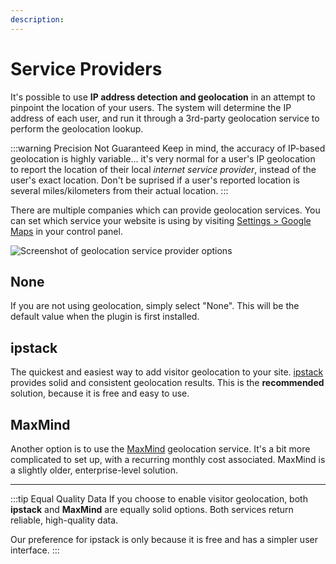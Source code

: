 ```yaml
---
description:
---
```


# Service Providers

It's possible to use **IP address detection and geolocation** in an attempt to pinpoint the location of your users. The system will determine the IP address of each user, and run it through a 3rd-party geolocation service to perform the geolocation lookup.

:::warning Precision Not Guaranteed
Keep in mind, the accuracy of IP-based geolocation is highly variable... it's very normal for a user's IP geolocation to report the location of their local _internet service provider_, instead of the user's exact location. Don't be suprised if a user's reported location is several miles/kilometers from their actual location.
:::

There are multiple companies which can provide geolocation services. You can set which service your website is using by visiting [Settings > Google Maps](/getting-started/settings/#visitor-geolocation) in your control panel.

<img class="dropshadow" :src="$withBase('/images/settings/visitor-geolocation.png')" alt="Screenshot of geolocation service provider options">

## None

If you are not using geolocation, simply select "None". This will be the default value when the plugin is first installed.

## ipstack

The quickest and easiest way to add visitor geolocation to your site. [ipstack](https://ipstack.com/) provides solid and consistent geolocation results. This is the **recommended** solution, because it is free and easy to use.

## MaxMind

Another option is to use the [MaxMind](https://www.maxmind.com/) geolocation service. It's a bit more complicated to set up, with a recurring monthly cost associated. MaxMind is a slightly older, enterprise-level solution.

<hr>

:::tip Equal Quality Data
If you choose to enable visitor geolocation, both **ipstack** and **MaxMind** are equally solid options. Both services return reliable, high-quality data.

Our preference for ipstack is only because it is free and has a simpler user interface.
:::
